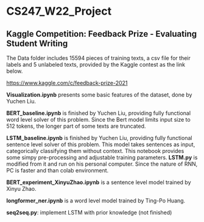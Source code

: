 # CS247_W22_Project
## Kaggle Competition: Feedback Prize - Evaluating Student Writing
The Data folder includes 15594 pieces of training texts, a csv file for their labels and 5 unlabeled texts, provided by the Kaggle contest as the link below.

https://www.kaggle.com/c/feedback-prize-2021

**Visualization.ipynb** presents some basic features of the dataset, done by Yuchen Liu.

**BERT_baseline.ipynb** is finished by Yuchen Liu, providing fully functional word level solver of this problem. Since the Bert model limits input size to 512 tokens, the longer part of some texts are truncated. 

**LSTM_baseline.ipynb** is finished by Yuchen Liu, providing fully functional sentence level solver of this problem. This model takes sentences as input, categorically classifying them without context. This notebook provides some simpy pre-processing and adjustable training parameters. **LSTM.py** is modified from it and run on his personal computer. Since the nature of RNN, PC is faster and than colab environment.

**BERT_experiment_XinyuZhao.ipynb** is a sentence level model trained by Xinyu Zhao.

**longformer_ner.ipynb** is a word level model trained by Ting-Po Huang.

**seq2seq.py**: implement LSTM with prior knowledge (not finished)
